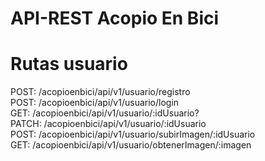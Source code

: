 # API-REST Acopio En Bici


# Rutas usuario

POST: /acopioenbici/api/v1/usuario/registro <br/>
POST: /acopioenbici/api/v1/usuario/login <br/>
GET: /acopioenbici/api/v1/usuario/:idUsuario? <br/>
PATCH: /acopioenbici/api/v1/usuario/:idUsuario <br/>
POST: /acopioenbici/api/v1/usuario/subirImagen/:idUsuario <br/>
GET: /acopioenbici/api/v1/usuario/obtenerImagen/:imagen <br/>
